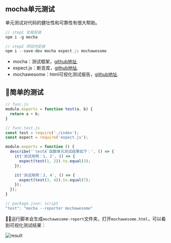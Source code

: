 ## mocha单元测试
单元测试对代码的健壮性和可靠性有很大帮助。
```javascript
// step1 全局安装
npm i -g mocha

// step2 项目内安装
npm i --save-dev mocha expect.js mochawesome
```

* mocha：测试框架，[github地址](https://github.com/mochajs/mocha).
* expect.js：断言库，[github地址](https://github.com/Automattic/expect.js).
* mochawesome：html可视化测试报告，[github地址](https://github.com/adamgruber/mochawesome).

## 简单的测试
```javascript
// func.js
module.exports = function test(a, b) {
  return a + b;
}

// func.test.js
const test = require('./index');
const expect = require('expect.js');

module.exports = function () {
  describe('`testA`函数单元测试结果如下：', () => {
    it('测试用例：1, 2', () => {
      expect(test(1, 2)).to.equal(3);
    });

    it('测试用例：3, 4', () => {
      expect(test(3, 4)).to.equal(7);
    });
  });
}

// package.json: script
"test": "mocha --reporter mochawesome"
```
运行脚本会生成```mochawesome-report```文件夹，打开```mochawesome.html```，可以看到可视化测试结果：

![result](https://gw.alicdn.com/tfs/TB13mh_DmzqK1RjSZPxXXc4tVXa-2878-1452.jpg)